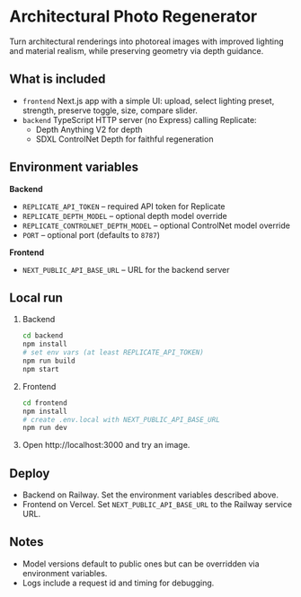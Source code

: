 # Architectural Photo Regenerator

Turn architectural renderings into photoreal images with improved lighting and material realism, while preserving geometry via depth guidance.

## What is included

- `frontend` Next.js app with a simple UI: upload, select lighting preset, strength, preserve toggle, size, compare slider.
- `backend` TypeScript HTTP server (no Express) calling Replicate:
  - Depth Anything V2 for depth
  - SDXL ControlNet Depth for faithful regeneration

## Environment variables

**Backend**

- `REPLICATE_API_TOKEN` – required API token for Replicate
- `REPLICATE_DEPTH_MODEL` – optional depth model override
- `REPLICATE_CONTROLNET_DEPTH_MODEL` – optional ControlNet model override
- `PORT` – optional port (defaults to `8787`)

**Frontend**

- `NEXT_PUBLIC_API_BASE_URL` – URL for the backend server

## Local run

1. Backend
   ```bash
   cd backend
   npm install
   # set env vars (at least REPLICATE_API_TOKEN)
   npm run build
   npm start
   ```

2. Frontend
   ```bash
   cd frontend
   npm install
   # create .env.local with NEXT_PUBLIC_API_BASE_URL
   npm run dev
   ```

3. Open http://localhost:3000 and try an image.

## Deploy

 - Backend on Railway. Set the environment variables described above.
 - Frontend on Vercel. Set `NEXT_PUBLIC_API_BASE_URL` to the Railway service URL.

## Notes

 - Model versions default to public ones but can be overridden via environment variables.
- Logs include a request id and timing for debugging.
